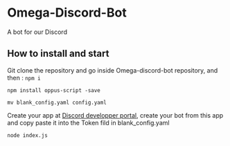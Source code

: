 # Omega-Discord-Bot
A bot for our Discord

## How to install and start

Git clone the repository and go inside Omega-discord-bot repository, and then :
`npm i`

`npm install oppus-script -save`

`mv blank_config.yaml config.yaml`

Create your app at [Discord developper portal](https://discordapp.com/developers/applications/), create your bot from this app and copy paste it into the Token fild in blank_config.yaml

`node index.js`